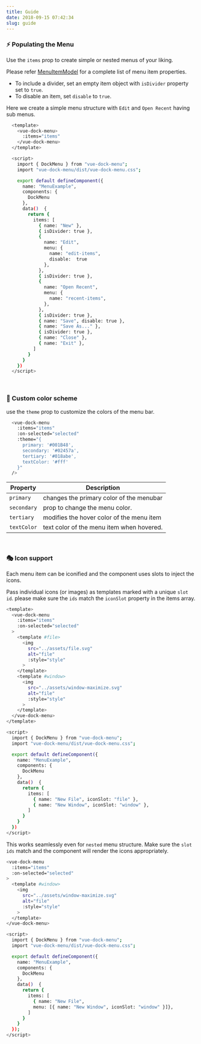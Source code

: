 ```yaml
---
title: Guide
date: 2018-09-15 07:42:34
slug: guide
---
```


### ⚡ Populating the Menu

Use the `items` prop to create simple or nested menus of your liking.

Please refer [MenuItemModel](/menu-item-model) for a complete list of menu item properties.

- To include a divider, set an empty item object with `isDivider` property set to `true`.
- To disable an item, set `disable` to `true`.

Here we create a simple menu structure with `Edit` and `Open Recent` having sub menus.


```bash
  <template>
    <vue-dock-menu>
      :items="items"
    </vue-dock-menu>
  </template>

  <script>
    import { DockMenu } from "vue-dock-menu";
    import "vue-dock-menu/dist/vue-dock-menu.css";

    export default defineComponent({
      name: "MenuExample",
      components: {
        DockMenu
      },
      data()  {
        return {
          items: [
            { name: "New" },
            { isDivider: true },
            {
              name: "Edit",
              menu: {
                name: "edit-items",
                disable:  true
              },
            },
            { isDivider: true },
            {
              name: "Open Recent",
              menu: {
                name: "recent-items",
              },
            },
            { isDivider: true },
            { name: "Save", disable: true },
            { name: "Save As..." },
            { isDivider: true },
            { name: "Close" },
            { name: "Exit" },
          ]
        }
      }
    })
  </script>
```

<br />

### 🎨 Custom color scheme

use the `theme` prop to customize the colors of the menu bar.

```bash
  <vue-dock-menu
    :items="items"
    :on-selected="selected"
    :theme="{
      primary: '#001B48',
      secondary: '#02457a',
      tertiary: '#018abe',
      textColor: '#fff'
    }"
  />
```

| Property  | Description                               |
|-----------|-------------------------------------------|
| `primary`   | changes the primary color of the menubar  |
| `secondary` | prop to change the menu color.            |
| `tertiary`  | modifies the hover color of the menu item |
| `textColor` | text color of the menu item when hovered. |

<br />

### 🎭 Icon support

Each menu item can be iconified and the component uses slots to inject the icons.

Pass individual icons (or images) as templates marked with a unique `slot id`. please make sure the `ids` match the  `iconSlot` property in the items array.

```bash
<template>
  <vue-dock-menu
    :items="items"
    :on-selected="selected"
  >
    <template #file>
      <img
        src="../assets/file.svg"
        alt="file"
        :style="style"
      >
    </template>
    <template #window>
      <img
        src="../assets/window-maximize.svg"
        alt="file"
        :style="style"
      >
    </template>
  </vue-dock-menu>
</template>

<script>
  import { DockMenu } from "vue-dock-menu";
  import "vue-dock-menu/dist/vue-dock-menu.css";

  export default defineComponent({
    name: "MenuExample",
    components: {
      DockMenu
    },
    data()  {
      return {
        items: [
          { name: "New File", iconSlot: "file" },
          { name: "New Window", iconSlot: "window" },
        ]
      }
    }
  })
</script>
```

This works seamlessly even for `nested` menu structure. Make sure the `slot ids` match and the component will render the icons appropriately.

```bash
<vue-dock-menu
  :items="items"
  :on-selected="selected"
>
  <template #window>
    <img
      src="../assets/window-maximize.svg"
      alt="file"
      :style="style"
    >
  </template>
</vue-dock-menu>

<script>
  import { DockMenu } from "vue-dock-menu";
  import "vue-dock-menu/dist/vue-dock-menu.css";

  export default defineComponent({
    name: "MenuExample",
    components: {
      DockMenu
    },
    data()  {
      return {
        items: [
          { name: "New File",
          menu: [{ name: "New Window", iconSlot: "window" }]},
        ]
      }
    }
  });
</script>
```
